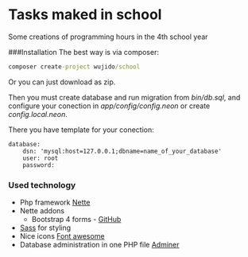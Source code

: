 Tasks maked in school
=============
Some creations of programming hours in the 4th school year

###Installation
The best way is via composer:
```cmd
composer create-project wujido/school
```
Or you can just download as zip.

Then you must create database and run migration from *bin/db.sql*, and configure your conection in 
*app/config/config.neon* or create *config.local.neon*. 

There you have template for your conection:
```neon
database:
	dsn: 'mysql:host=127.0.0.1;dbname=name_of_your_database'
	user: root
	password: 
```


### Used technology
- Php framework [Nette](https://github.com/nette/nette) 
-  Nette addons
    - Bootstrap 4 forms - [GitHub](https://github.com/czubehead/bootstrap-4-forms)
- [Sass](https://sass-lang.com/) for styling
- Nice icons [Font awesome](https://fontawesome.com/)
- Database administration in one PHP file [Adminer](https://www.adminer.org/en/)
